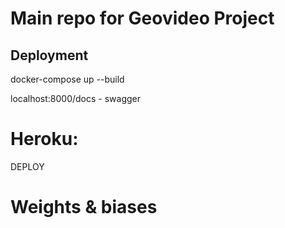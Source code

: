 # Main repo for Geovideo Project 

## Deployment

docker-compose up --build 

localhost:8000/docs - swagger 

# Heroku:
DEPLOY

# Weights & biases

